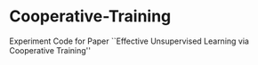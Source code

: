 # Cooperative-Training
Experiment Code for Paper ``Effective Unsupervised Learning via Cooperative Training''
